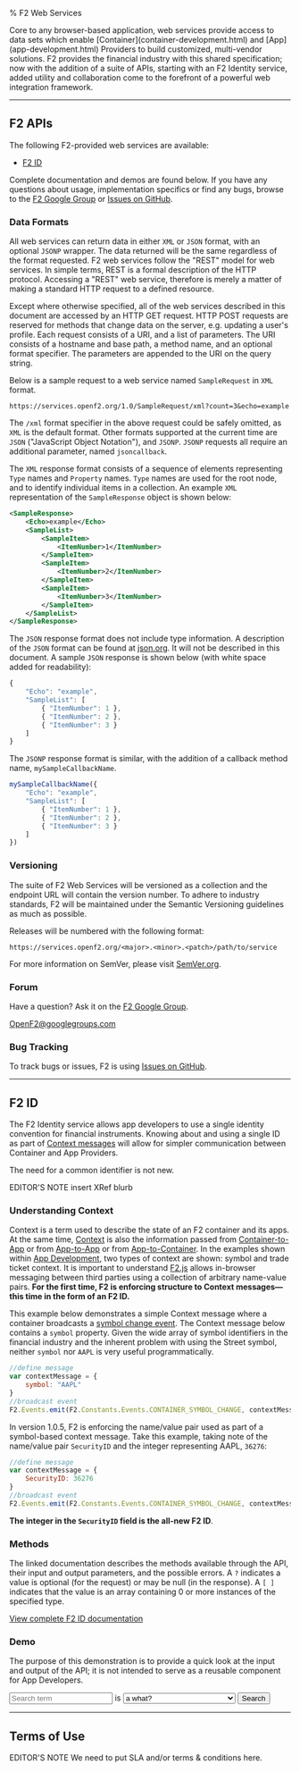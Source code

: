 % F2 Web Services

<p class="lead">Core to any browser-based application, web services provide access to data sets which enable [Container](container-development.html) and [App](app-development.html) Providers to build customized, multi-vendor solutions. F2 provides the financial industry with this shared specification; now with the addition of a suite of APIs, starting with an F2 Identity service, added utility and collaboration come to the forefront of a powerful web integration framework.</p>

* * * *

## F2 APIs

The following F2-provided web services are available:

* [F2 ID](#f2-id)

Complete documentation and demos are found below. If you have any questions about usage, implementation specifics or find any bugs, browse to the [F2 Google Group](https://groups.google.com/forum/#!forum/OpenF2) or [Issues on GitHub](https://github.com/OpenF2/F2/issues).

### Data Formats

All web services can return data in either `XML` or `JSON` format, with an optional `JSONP` wrapper. The data returned will be the same regardless of the format requested. F2 web services follow the "REST" model for web services. In simple terms, REST is a formal description of the HTTP protocol. Accessing a "REST" web service, therefore is merely a matter of making a standard HTTP request to a defined resource.

Except where otherwise specified, all of the web services described in this document are accessed by an HTTP GET request. HTTP POST requests are reserved for methods that change data on the server, e.g. updating a user's profile. Each request consists of a URI, and a list of parameters. The URI consists of a hostname and base path, a method name, and an optional format specifier. The parameters are appended to the URI on the query string.

Below is a sample request to a web service named `SampleRequest` in `XML` format.

`https://services.openf2.org/1.0/SampleRequest/xml?count=3&echo=example`

The `/xml` format specifier in the above request could be safely omitted, as `XML` is the default format. Other formats supported at the current time are `JSON` ("JavaScript Object Notation"), and `JSONP`. `JSONP` requests all require an additional parameter, named `jsoncallback`. 

The `XML` response format consists of a sequence of elements representing `Type` names and `Property` names. `Type` names are used for the root node, and to identify individual items in a collection. An example `XML` representation of the `SampleResponse` object is shown below:

```xml
<SampleResponse>
    <Echo>example</Echo>
    <SampleList>
        <SampleItem>
            <ItemNumber>1</ItemNumber>
        </SampleItem>
        <SampleItem>
            <ItemNumber>2</ItemNumber>
        </SampleItem>
        <SampleItem>
            <ItemNumber>3</ItemNumber>
        </SampleItem>
    </SampleList>
</SampleResponse>
```

The `JSON` response format does not include type information. A description of the `JSON` format can be found at [json.org](http://www.json.org). It will not be described in this document. A sample `JSON` response is shown below (with white space added for readability):

```javascript
{
    "Echo": "example",
    "SampleList": [
        { "ItemNumber": 1 },
        { "ItemNumber": 2 },
        { "ItemNumber": 3 }
    ]
}
```

The `JSONP` response format is similar, with the addition of a callback method name, `mySampleCallbackName`.

```javascript
mySampleCallbackName({
    "Echo": "example",
    "SampleList": [
        { "ItemNumber": 1 },
        { "ItemNumber": 2 },
        { "ItemNumber": 3 }
    ]
})
```

### Versioning

The suite of F2 Web Services will be versioned as a collection and the endpoint URL will contain the version number. To adhere to industry standards, F2 will be maintained under the Semantic Versioning guidelines as much as possible.

Releases will be numbered with the following format:

`https://services.openf2.org/<major>.<minor>.<patch>/path/to/service`

For more information on SemVer, please visit [SemVer.org](http://semver.org/).

### Forum

Have a question? Ask it on the [F2 Google Group](https://groups.google.com/forum/#!forum/OpenF2).

<OpenF2@googlegroups.com>

### Bug Tracking

To track bugs or issues, F2 is using [Issues on GitHub](https://github.com/OpenF2/F2/issues).

* * * *

## F2 ID

The F2 Identity service allows app developers to use a single identity convention for financial instruments. Knowing about and using a single ID as part of [Context messages](index.html#context) will allow for simpler communication between Container and App Providers.

The need for a common identifier is not new.

<span class="label label-warning">EDITOR'S NOTE</span> insert XRef blurb

### Understanding Context

Context is a term used to describe the state of an F2 container and its apps. At the same time, [Context](index.html#context) is also the information passed from [Container-to-App](app-development.html#container-to-app-context) or from [App-to-App](app-development.html#app-to-app-context) or from [App-to-Container](app-development.html#app-to-container-context). In the examples shown within [App Development](app-development.html), two types of context are shown: symbol and trade ticket context. It is important to understand [F2.js](f2js-sdk.html) allows in-browser messaging between third parties using a collection of arbitrary name-value pairs. **For the first time, F2 is enforcing structure to Context messages&mdash;this time in the form of an F2 ID.**

This example below demonstrates a simple Context message where a container broadcasts a [symbol change event](../sdk/classes/F2.Events.html). The Context message below contains a `symbol` property. Given the wide array of symbol identifiers in the financial industry and the inherent problem with using the Street symbol, neither `symbol` nor `AAPL` is very useful programmatically.

```javascript
//define message
var contextMessage = {
	symbol: "AAPL"
}
//broadcast event
F2.Events.emit(F2.Constants.Events.CONTAINER_SYMBOL_CHANGE, contextMessage);
```

In version 1.0.5, F2 is enforcing the name/value pair used as part of a symbol-based context message. Take this example, taking note of the name/value pair `SecurityID` and the integer representing AAPL, `36276`: 

```javascript
//define message
var contextMessage = {
	SecurityID: 36276
}
//broadcast event
F2.Events.emit(F2.Constants.Events.CONTAINER_SYMBOL_CHANGE, contextMessage);
```

**The integer in the `SecurityID` field is the all-new F2 ID**.

### Methods

The linked documentation describes the methods available through the API, their input and output parameters, and the possible errors. A `?` indicates a value is optional (for the request) or may be null (in the response). A `[ ]` indicates that the value is an array containing 0 or more instances of the specified type.

<p><a class="btn btn-primary" href="http://wksbbakerw7.wsod.local/F2/Services/1.0/Lookup/doc/html" target="_blank">View complete F2 ID documentation</a></p>

### Demo

The purpose of this demonstration is to provide a quick look at the input and output of the API; it is not intended to serve as a reusable component for App Developers.

<form class="form form-horizontal form-search" id="demo-F2IDLookupForm">
	<input type="text" class="span2" placeholder="Search term">
	<span class="help-inline">is</span>
	<select class="span3">
  		<option value="#">a what?</option>
  		<option value="isin">an ISIN</option>
  		<option value="symbol">a Street symbol</option>
  		<option value="name">a full or partial company name</option>
	</select>
  	<button type="submit" class="btn">Search</button>
</form>




* * * *

## Terms of Use

<span class="label label-warning">EDITOR'S NOTE</span> We need to put SLA and/or terms & conditions here.




